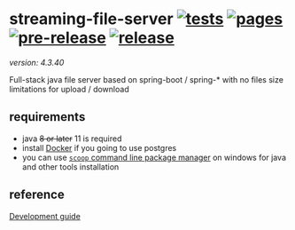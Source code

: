 # streaming-file-server <!-- [![build](https://travis-ci.org/daggerok/streaming-file-server.svg?branch=master)](https://travis-ci.org/daggerok/streaming-file-server) --> [![tests](https://github.com/daggerok/streaming-file-server/actions/workflows/tests.yml/badge.svg)](https://github.com/daggerok/streaming-file-server/actions/workflows/tests.yml) [![pages](https://github.com/daggerok/streaming-file-server/actions/workflows/pages.yml/badge.svg)](https://github.com/daggerok/streaming-file-server/actions/workflows/pages.yml) [![pre-release](https://github.com/daggerok/streaming-file-server/actions/workflows/pre-release.yml/badge.svg)](https://github.com/daggerok/streaming-file-server/actions/workflows/pre-release.yml) [![release](https://github.com/daggerok/streaming-file-server/actions/workflows/release.yml/badge.svg)](https://github.com/daggerok/streaming-file-server/actions/workflows/release.yml)
_version: 4.3.40_


Full-stack java file server based on spring-boot / spring-* with no files size limitations for upload / download

## requirements

- java ~~8 or later~~ 11 is required
- install [Docker](https://docs.docker.com/install/) if you going to use postgres
- you can use [`scoop` command line package manager](https://scoop.sh) on windows for java and other tools installation

## reference
<!--
- [Reference documentation](http://daggerok.github.io/streaming-file-server)
- [Installation guide](./INSTALL.md)
- [Features](./FEATURES.md)
- [TODO](./TODO.md)
-->
[Development guide](./DEVELOPMENT.md)
